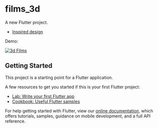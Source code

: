 # films_3d

A new Flutter project.

- [Inspired design](https://dribbble.com/shots/11959061-Movie-App-MVP)

Demo:

[![3d Films](https://res.cloudinary.com/marcomontalbano/image/upload/v1662061091/video_to_markdown/images/youtube--xKzalKWUV_g-c05b58ac6eb4c4700831b2b3070cd403.jpg)](https://www.youtube.com/shorts/xKzalKWUV_g "3d Films")

## Getting Started

This project is a starting point for a Flutter application.

A few resources to get you started if this is your first Flutter project:

- [Lab: Write your first Flutter app](https://flutter.dev/docs/get-started/codelab)
- [Cookbook: Useful Flutter samples](https://flutter.dev/docs/cookbook)

For help getting started with Flutter, view our
[online documentation](https://flutter.dev/docs), which offers tutorials,
samples, guidance on mobile development, and a full API reference.
